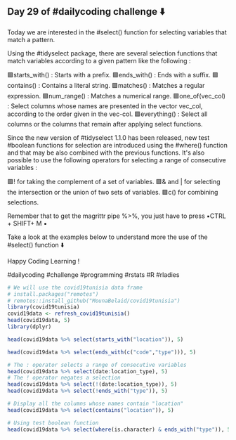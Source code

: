 ## Day 29 of #dailycoding challenge ⬇️

Today we are interested in the #select() function for selecting variables that match a pattern.

Using the #tidyselect package, there are several selection functions that match variables according to a given pattern like the following :

🟪starts_with() : Starts with a prefix.
🟪ends_with() : Ends with a suffix.
🟪contains() : Contains a literal string.
🟪matches() : Matches a regular expression.
🟪num_range() : Matches a numerical range.
🟪one_of(vec_col) : Select columns whose names are presented in the vector vec_col, according to the order given in the vec-col.
🟪everything() : Select all columns or the columns that remain after applying select functions.

Since the new version of #tidyselect 1.1.0 has been released, new test #boolean functions for selection are introduced using the #where() function and that may be also combined with the previous functions. It's also possible to use the following operators for selecting a range of consecutive variables :

🟪! for taking the complement of a set of variables.
🟪& and | for selecting the intersection or the union of two sets of variables.
🟪c() for combining selections.

Remember that to get the magrittr pipe %>%, you just have to press ▪️CTRL + SHIFT+ M ▪️

Take a look at the examples below to understand more the use of the #select() function ⬇️

Happy Coding Learning !

#dailycoding #challenge #programming #rstats #R #rladies

``` r
# We will use the covid19tunisia data frame
# install.packages("remotes")
# remotes::install_github("MounaBelaid/covid19tunisia")
library(covid19tunisia)
covid19data <- refresh_covid19tunisia()
head(covid19data, 5)
library(dplyr)

head(covid19data %>% select(starts_with("location")), 5)

head(covid19data %>% select(ends_with(c("code","type"))), 5)

# The : operator selects a range of consecutive variables
head(covid19data %>% select(date:location_type), 5)
# The ! operator negates a selection
head(covid19data %>% select(!(date:location_type)), 5)
head(covid19data %>% select(!ends_with("type")), 5)

# Display all the columns whose names contain "location"
head(covid19data %>% select(contains("location")), 5)

# Using test boolean function
head(covid19data %>% select(where(is.character) & ends_with("type")), 5)
```
